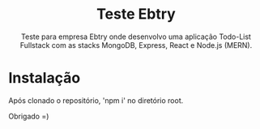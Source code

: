 <h1 align="center">Teste Ebtry</h1>

<p align="center">Teste para empresa Ebtry onde desenvolvo uma aplicação Todo-List Fullstack com as stacks MongoDB, Express, React e Node.js (MERN).</p>

# Instalação
Após clonado o repositório, 'npm i' no diretório root.

Obrigado =)

